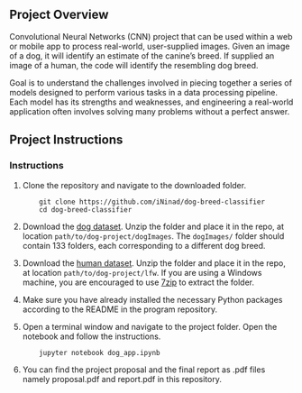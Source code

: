 


## Project Overview

Convolutional Neural Networks (CNN) project that can be used within a web or mobile app to process real-world, user-supplied images.  Given an image of a dog, it will identify an estimate of the canine’s breed.  If supplied an image of a human, the code will identify the resembling dog breed.  



Goal is to understand the challenges involved in piecing together a series of models designed to perform various tasks in a data processing pipeline.  Each model has its strengths and weaknesses, and engineering a real-world application often involves solving many problems without a perfect answer.


## Project Instructions

### Instructions

1. Clone the repository and navigate to the downloaded folder.
	
	```	
		git clone https://github.com/iNinad/dog-breed-classifier
		cd dog-breed-classifier
	```
	
2. Download the [dog dataset](https://s3-us-west-1.amazonaws.com/udacity-aind/dog-project/dogImages.zip).  Unzip the folder and place it in the repo, at location `path/to/dog-project/dogImages`.  The `dogImages/` folder should contain 133 folders, each corresponding to a different dog breed.
3. Download the [human dataset](http://vis-www.cs.umass.edu/lfw/lfw.tgz).  Unzip the folder and place it in the repo, at location `path/to/dog-project/lfw`.  If you are using a Windows machine, you are encouraged to use [7zip](http://www.7-zip.org/) to extract the folder. 
4. Make sure you have already installed the necessary Python packages according to the README in the program repository.
5. Open a terminal window and navigate to the project folder. Open the notebook and follow the instructions.
	
	```
		jupyter notebook dog_app.ipynb
	```
6. You can find the project proposal and the final report as .pdf files namely proposal.pdf and report.pdf in this repository.
